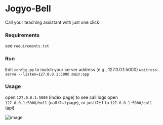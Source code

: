 # Jogyo-Bell
Call your teaching assistant with just one click

### Requirements
see `requirements.txt`

### Run
Edit `config.py` to match your server address (e.g., 127.0.0.1:5000)
`waitress-serve --listen=127.0.0.1:5000 main:app`

### Usage
open `127.0.0.1:5000` (index page) to see call logs
open `127.0.0.1:5000/bell` (call GUI page), or just GET to `127.0.0.1:5000/call` (api)

![image](https://github.com/kmsiapps/jogyo-bell/assets/23615360/3a86402e-6083-4cd0-aa1d-b7aff133ae53)
